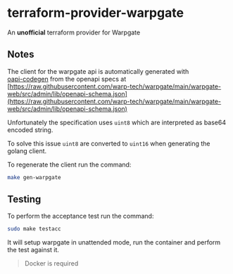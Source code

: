 # terraform-provider-warpgate
An **unofficial** terraform provider for Warpgate 


## Notes

The client for the warpgate api is automatically generated with  
[oapi-codegen](github.com/deepmap/oapi-codegen/cmd/oapi-codegen) from the openapi specs at [https://raw.githubusercontent.com/warp-tech/warpgate/main/warpgate-web/src/admin/lib/openapi-schema.json](https://raw.githubusercontent.com/warp-tech/warpgate/main/warpgate-web/src/admin/lib/openapi-schema.json)

Unfortunately the specification uses `uint8` which are interpreted as base64 encoded string.

To solve this issue `uint8` are converted to `uint16` when generating the golang client.

To regenerate the client run the command:

```bash
make gen-warpgate
```


## Testing

<!-- To run acceptance testing is necessary to prepare the files for the warpgate docker container.

Unfortunately this step cannot be automated (at least I wasn't able), so a one time step is required:

```bash
sudo make gen-warpgate-setup
```

It will ask for `session recording` and a `password`.
Keep track of the password and update the `WARPGATE_PASSWORD` inside the `_scripts/testacc_setup.sh`, or just use the super bad `password` as password. 
This is just used for acceptance testing, and the container runs just for the time of the test. 

After the configuration files are generated, run the test with the command: -->

To perform the acceptance test run the command:

```bash
sudo make testacc
```

It will setup warpgate in unattended mode, run the container and perform the test against it.

> Docker is required
